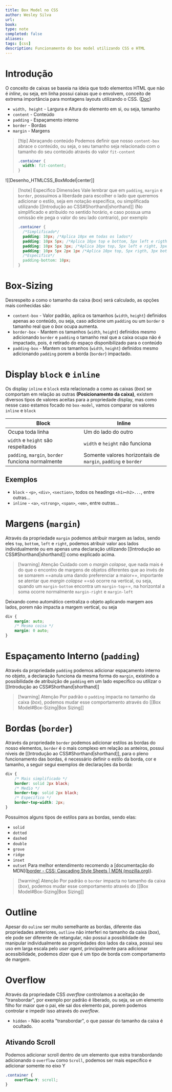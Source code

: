 ```yaml
---
title: Box Model no CSS
author: Wesley Silva
url:
book:
type: note
completed: false
aliases:
tags: [css]
description: Funcionamento do box model utilizando CSS e HTML 
---
```

# Introdução
O conceito de caixas se baseia na ideia que todo elementos HTML que não é *inline*, ou seja, em linha possui caixas que o envolvem, conceito de extrema importância para montagens layouts utilizando o CSS. ([Doc](https://developer.mozilla.org/pt-BR/docs/Learn/CSS/Building_blocks/The_box_model))
- `width, height` - Largura e Altura do elemento em si, ou seja, tamanho
- `content` - Conteúdo
- `padding` - Espaçamento interno
- `border` - Bordas
- `margin` - Margens

>[!tip] Abraçando conteúdo
>Podemos definir que nosso `content-box` abrace o conteúdo, ou seja, o seu tamanho seja relacionado com o tamanho do seu conteúdo através do valor `fit-content`
>```css
>.container {
>	width: fit-content;
>}
>```

![[Desenho_HTMLCSS_BoxModel|center]]
>[!note] Especifico Dimensões
>Vale lembrar que em `padding`, `margin` e `border`, possuímos a liberdade para escolher o lado que queremos adicionar o estilo, seja em notação especifica, ou simplificada utilizando [[Introdução ao CSS#Shorthand|shorthand]] (No simplificado e atribuído no sentido horário, e caso possua uma omissão ele pega o valor do seu lado contrario), por exemplo
>```css
>.container {
>	/*Simplificado*/
>	padding: 10px; /*Aplica 10px em todas os lados*/
>	padding: 10px 5px; /*Aplica 10px top e bottom, 5px left e rigth*/
>	padding: 10px 5px 3px; /*Aplica 10px top, 5px left e right, 3px bottom*/
>	padding: 10px 5px 2px 1px /*Aplica 10px top, 5px rigth, 3px bottom e 1px left*/
>	/*Especifico*/
>	padding-bottom: 10px;
>}
>```

# Box-Sizing
Desrespeito a como o tamanho da caixa (box) será calculado, as opções mais conhecidas são:
- `content-box` - Valor padrão, aplica os tamanhos (`width`, `height`) definidos apenas ao conteúdo, ou seja, caso adicione um `padding` ou um `border` o tamanho real que o *box* ocupa aumenta.
- `border-box` - Mantem os tamanhos (`width`, `height`) definidos mesmo adicionando `border` e `padding` o tamanho real que a caixa ocupa não é impactado, pois, é retirado do espaço disponibilizado para o conteúdo
- `padding-box` - Mantem os tamanhos (`width`, `height`) definidos mesmo adicionando `padding`  porem a borda (`border`) impactado.

# Display `block` e `inline`
Os display `inline` e `block` esta relacionado a como as caixas (*box*) se comportam em relação as outras **(Posicionamento da caixa)**, existem diversos tipos de valores aceitas para a propriedade display, mas como nesse caso estamos focado no `box-model`, vamos comparar os valores `inline` e `block`

| Block                                              | Inline                                                        |
| -------------------------------------------------- | ------------------------------------------------------------- |
| Ocupa toda linha                                   | Um do lado do outro                                           |
| `width` e `height` são respeitados                 | `width` e `height` não funciona                               |
| `padding`, `margin`, `border` funciona normalmente | Somente valores horizontais de `margin`, `padding` e `border` |

## Exemplos
- `block` - `<p>`, `<div>`, `<section>`, todos os headings `<h1><h2>...`, entre outras...
- `inline` - `<a>`, `<strong>`, `<span>`, `<em>`, entre outras...

# Margens (`margin`)
Através da propriedade `margin` podemos atribuir margem as lados, sendo eles `top`, `bottom`, `left` e `right`, podemos atribuir valor aos lados individualmente ou em apenas uma declaração utilizando [[Introdução ao CSS#Shorthand|shorthand]] como explicado acima.

>[!warning] Atenção
>Cuidado com o *margin colapse*, que nada mais é do que o encontro de margens de objetos diferentes que ao invés de se somarem ==anula uma dando preferenciar a maior==, importante se atentar que *margin colapse* ==só ocorre na vertical, ou seja, quando um `margin-bottom` encontra um `margin-top`==, na horizontal a soma ocorre normalmente `margin-right` e `margin-left`

Deixando como automático centraliza o objeto aplicando margem aos lados, porem não impacta a margem vertical, ou seja
```css
div {
	margin: auto;
	/* Mesma coisa */
	margin: 0 auto;
}
```

# Espaçamento Interno (`padding`)
Através da propriedade `padding` podemos adicionar espaçamento interno no objeto, a declaração funciona da mesma forma do `margin`, existindo a possibilidade de atribuição de `padding` em um lado especifico ou utilizar o [[Introdução ao CSS#Shorthand|shorthand]]

>[!warning] Atenção
>Por padrão o `padding` impacta no tamanho da caixa (*box*), podemos mudar esse comportamento através do [[Box Model#Box-Sizing|Box Sizing]]

# Bordas (`border`)
Através da propriedade `border` podemos adicionar estilos as bordas do nosso elementos, `border` é o mais complexo em relação as anteiros, possui níveis de [[Introdução ao CSS#Shorthand|shorthand]], para o pleno funcionamento das bordas, é necessário definir o estilo da borda, cor e tamanho, a seguir segui exemplos de declarações da borda:
```css
div {
	/* Mais simplificado */
	border: solid 2px black;
	/* Medio */
	border-top: solid 2px black;
	/* Especifico */
	border-top-width: 2px;
}
```
Possuímos alguns tipos de estilos para as bordas, sendo elas:
- `solid`
- `dotted`
- `dashed`
- `double`
- `grove`
- `ridge`
- `inset`
- `outset`
Para melhor entendimento recomendo a [documentação do MDN]([border - CSS: Cascading Style Sheets | MDN (mozilla.org)](https://developer.mozilla.org/en-US/docs/Web/CSS/border)).

>[!warning] Atenção
>Por padrão o `border` impacta no tamanho da caixa (*box*), podemos mudar esse comportamento através do [[Box Model#Box-Sizing|Box Sizing]]

# Outline
Apesar do `ouline` ser muito semelhante as bordas, diferente das propriedades anteriores, `outline` não interferi no tamanho da caixa (*box*), ele pode ser diferente de retangular, não possui a possiblidade de manipular individualmente as propriedades dos lados da caixa, possui seu uso em larga escala pelo *user agent*, principalmente para adicionar acessibilidade, podemos dizer que é um tipo de borda com comportamento de margem.

# Overflow
Através da propriedade CSS _overflow_ controlamos a aceitação de "transbordar", por exemplo por padrão é liberado, ou seja, se um elemento filho for maior que o pai, ele sai dos elemento pai, porem podemos controlar e impedir isso através do _overflow_.
- `hidden` - Não aceita "transbordar", o que passar do tamanho da caixa é ocultado.

## Ativando Scroll
Podemos adicionar scroll dentro de um elemento que estra transbordando adicionando o `overflow` como `Scroll`, podemos ser mais especifico e adicionar somente no eixo Y

```css
.container {
	overflow-Y: scroll;
}
```